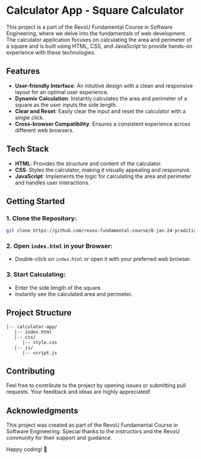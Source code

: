 # Calculator App - Square Calculator

This project is a part of the RevoU Fundamental Course in Software Engineering, where we delve into the fundamentals of web development. The calculator application focuses on calculating the area and perimeter of a square and is built using HTML, CSS, and JavaScript to provide hands-on experience with these technologies.

## Features

- **User-friendly Interface**: An intuitive design with a clean and responsive layout for an optimal user experience.
- **Dynamic Calculation**: Instantly calculates the area and perimeter of a square as the user inputs the side length.
- **Clear and Reset**: Easily clear the input and reset the calculator with a single click.
- **Cross-browser Compatibility**: Ensures a consistent experience across different web browsers.

## Tech Stack

- **HTML**: Provides the structure and content of the calculator.
- **CSS**: Styles the calculator, making it visually appealing and responsive.
- **JavaScript**: Implements the logic for calculating the area and perimeter and handles user interactions.

## Getting Started
### **1. Clone the Repository:**

```bash
git clone https://github.com/revou-fundamental-course/8-jan-24-praditia12.git
```

### **2. Open `index.html` in your Browser:**
- Double-click on `index.html` or open it with your preferred web browser.

### **3. Start Calculating:**
- Enter the side length of the square.
- Instantly see the calculated area and perimeter.

## Project Structure

``` 
|-- calculator-app/
   |-- index.html
   |-- css/
      |-- style.css
   |-- js/
      |-- script.js
```

## Contributing

Feel free to contribute to the project by opening issues or submitting pull requests. Your feedback and ideas are highly appreciated!

## Acknowledgments

This project was created as part of the RevoU Fundamental Course in Software Engineering. Special thanks to the instructors and the RevoU community for their support and guidance.


Happy coding! 🚀
